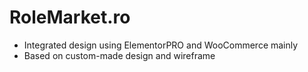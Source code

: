 # RoleMarket.ro

- Integrated design using ElementorPRO and WooCommerce mainly
- Based on custom-made design and wireframe
